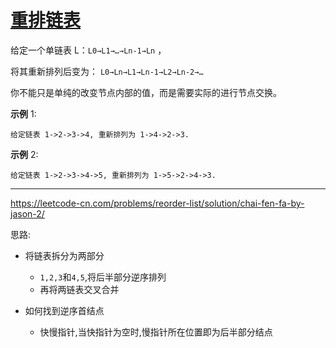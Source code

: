 # [重排链表](https://leetcode-cn.com/problems/reorder-list/)

给定一个单链表 L：`L0→L1→…→Ln-1→Ln` ，

将其重新排列后变为： `L0→Ln→L1→Ln-1→L2→Ln-2→…`

你不能只是单纯的改变节点内部的值，而是需要实际的进行节点交换。

**示例** 1:

```
给定链表 1->2->3->4, 重新排列为 1->4->2->3.
```

**示例** 2:

```
给定链表 1->2->3->4->5, 重新排列为 1->5->2->4->3.
```

---

 https://leetcode-cn.com/problems/reorder-list/solution/chai-fen-fa-by-jason-2/ 

思路:

* 将链表拆分为两部分
  * `1,2,3`和`4,5`,将后半部分逆序排列
  * 再将两链表交叉合并

* 如何找到逆序首结点
  * 快慢指针,当快指针为空时,慢指针所在位置即为后半部分结点